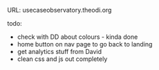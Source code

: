 URL: usecaseobservatory.theodi.org

todo:
* check with DD about colours - kinda done
* home button on nav page to go back to landing
* get analytics stuff from David
* clean css and js out completely


